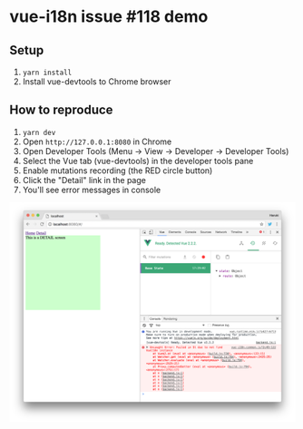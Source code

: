 vue-i18n issue #118 demo
===


Setup
---

1. `yarn install`
2. Install vue-devtools to Chrome browser

How to reproduce
---
1. `yarn dev`
2. Open `http://127.0.0.1:8080` in Chrome
3. Open Developer Tools (Menu -> View -> Developer -> Developer Tools)
4. Select the Vue tab (vue-devtools) in the developer tools pane
5. Enable mutations recording (the RED circle button)
6. Click the "Detail" link in the page
7. You'll see error messages in console


![screenshot](screenshot_.png)

